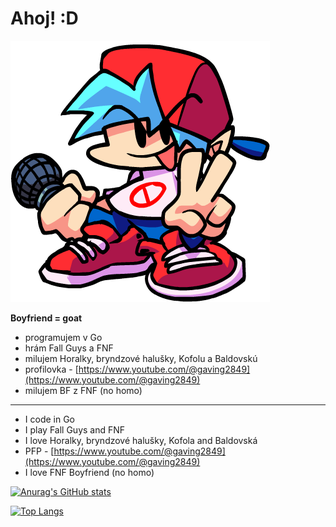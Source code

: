 # Ahoj! :D

![bf](https://github.com/MatusOllah/MatusOllah/blob/main/bf.png)

**Boyfriend = goat**

- programujem v Go
- hrám Fall Guys a FNF
- milujem Horalky, bryndzové halušky, Kofolu a Baldovskú
- profilovka - [https://www.youtube.com/@gaving2849](https://www.youtube.com/@gaving2849)
- milujem BF z FNF (no homo)

---

- I code in Go
- I play Fall Guys and FNF
- I love Horalky, bryndzové halušky, Kofola and Baldovská
- PFP - [https://www.youtube.com/@gaving2849](https://www.youtube.com/@gaving2849)
- I love FNF Boyfriend (no homo)


[![Anurag's GitHub stats](https://github-readme-stats.vercel.app/api?username=MatusOllah&theme=dark)](https://github.com/anuraghazra/github-readme-stats)

[![Top Langs](https://github-readme-stats.vercel.app/api/top-langs/?username=MatusOllah&theme=dark&layout=compact)](https://github.com/anuraghazra/github-readme-stats)

